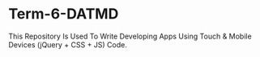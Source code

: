 # Term-6-DATMD
This Repository Is Used To Write Developing Apps Using Touch & Mobile Devices (jQuery + CSS + JS) Code.
